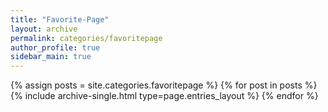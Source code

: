 ```yaml
---
title: "Favorite-Page"
layout: archive
permalink: categories/favoritepage
author_profile: true
sidebar_main: true
---
```



{% assign posts = site.categories.favoritepage %}
{% for post in posts %} {% include archive-single.html type=page.entries_layout %} {% endfor %}
